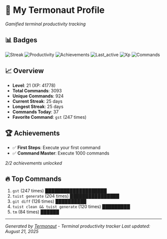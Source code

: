 # 🚀 My Termonaut Profile

*Gamified terminal productivity tracking*

## 📊 Badges

![Streak](https://img.shields.io/badge/Streak-25+days-blue?style=flat-square&logo=terminal&logoColor=white) ![Productivity](https://img.shields.io/badge/Productivity-80.0%25-green?style=flat-square&logo=terminal&logoColor=white) ![Achievements](https://img.shields.io/badge/Achievements-5%2F10-blue?style=flat-square&logo=terminal&logoColor=white) ![Last_active](https://img.shields.io/badge/Last+Active-12h+ago-yellow?style=flat-square&logo=terminal&logoColor=white) ![Xp](https://img.shields.io/badge/XP-Level+21+%2841778%2F48400%29-blue?style=flat-square&logo=terminal&logoColor=white) ![Commands](https://img.shields.io/badge/Commands-3093-blue?style=flat-square&logo=terminal&logoColor=white) 

## 📈 Overview

- **Level**: 21 (XP: 41778)
- **Total Commands**: 3093
- **Unique Commands**: 924
- **Current Streak**: 25 days
- **Longest Streak**: 25 days
- **Commands Today**: 37
- **Favorite Command**: `gst` (247 times)

## 🏆 Achievements

- ✅ **First Steps**: Execute your first command
- ✅ **Command Master**: Execute 1000 commands

*2/2 achievements unlocked*

## 🔥 Top Commands

1. `gst` (247 times) ████████████████████
2. `tuist generate` (204 times) ████████████████
3. `git diff` (126 times) ██████████
4. `tuist clean && tuist generate` (120 times) █████████
5. `tm` (84 times) ██████

---

*Generated by [Termonaut](https://github.com/oiahoon/termonaut) - Terminal productivity tracker*
*Last updated: August 21, 2025*
